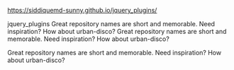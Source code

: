 https://siddiquemd-sunny.github.io/jquery_plugins/

jquery_plugins
Great repository names are short and memorable. Need inspiration? How about urban-disco?
Great repository names are short and memorable. Need inspiration? How about urban-disco?

Great repository names are short and memorable. Need inspiration? How about urban-disco?


